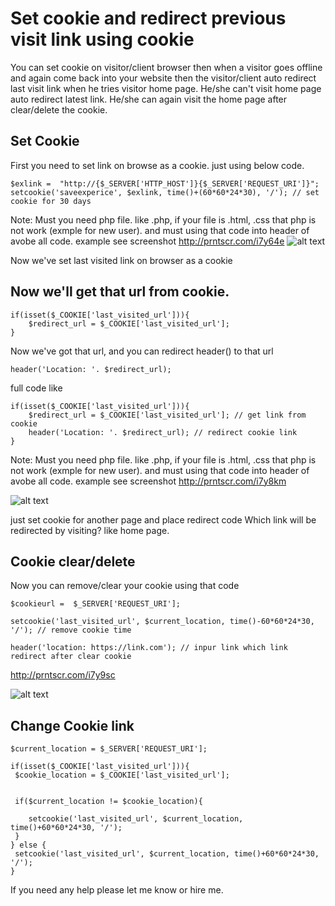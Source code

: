 # Set cookie and redirect previous visit link using cookie

You can set cookie on visitor/client browser then when a visitor goes offline and again come back into your website then the visitor/client auto redirect last visit link when he tries visitor home page. He/she can't visit home page auto redirect latest link. He/she can again visit the home page after clear/delete the cookie. 


## Set Cookie
First you need to set link on browse as a cookie.
just using below code.

```
$exlink =  "http://{$_SERVER['HTTP_HOST']}{$_SERVER['REQUEST_URI']}";
setcookie('saveexperice', $exlink, time()+(60*60*24*30), '/'); // set cookie for 30 days
```
    
    
Note: Must you need php file. like .php, if your file is .html, .css that php is not work (exmple for new user). and must using that code into header of avobe all code. example see screenshot http://prntscr.com/i7y64e
![alt text](https://image.prntscr.com/image/TjJLOgEySRqN42Z67sQN8Q.png)


Now we've set last visited link on browser as a cookie

## Now we'll get that url from cookie. 

```
if(isset($_COOKIE['last_visited_url'])){
	$redirect_url = $_COOKIE['last_visited_url'];		
}
```
    
Now we've got that url, and you can redirect header() to that url 
    
```
header('Location: '. $redirect_url);
```
    
full code like 
    
```
if(isset($_COOKIE['last_visited_url'])){
	$redirect_url = $_COOKIE['last_visited_url']; // get link from cookie
	header('Location: '. $redirect_url); // redirect cookie link
}
```
	
	
Note: Must you need php file. like .php, if your file is .html, .css that php is not work (exmple for new user). and must using that code into header of avobe all code. example see screenshot http://prntscr.com/i7y8km
 
![alt text](https://image.prntscr.com/image/9iO1r1k9Sa6QTORtgbefgQ.png)
    
just set cookie for another page and place redirect code Which link will be redirected by visiting? like home page.


## Cookie clear/delete

Now you can remove/clear your cookie using that code

```
$cookieurl =  $_SERVER['REQUEST_URI'];

setcookie('last_visited_url', $current_location, time()-60*60*24*30, '/'); // remove cookie time

header('location: https://link.com'); // inpur link which link redirect after clear cookie
```
http://prntscr.com/i7y9sc

![alt text](https://image.prntscr.com/image/rkeYFFhjTWmWKkau4dcCcQ.png)


## Change Cookie link

```
$current_location = $_SERVER['REQUEST_URI'];

if(isset($_COOKIE['last_visited_url'])){
 $cookie_location = $_COOKIE['last_visited_url']; 


 if($current_location != $cookie_location){ 

	setcookie('last_visited_url', $current_location, time()+60*60*24*30, '/'); 
 } 
} else {
 setcookie('last_visited_url', $current_location, time()+60*60*24*30, '/'); 
} 
```
If you need any help please let me know or hire me.



